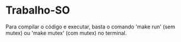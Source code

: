 # Trabalho-SO

Para compilar o código e executar, basta o comando 'make run' (sem mutex) ou 'make mutex' (com mutex) no terminal.